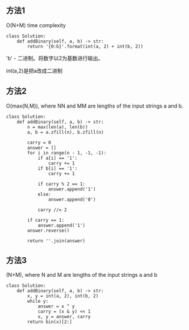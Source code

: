 ## 方法1

O(N+M) time complexity 
```
class Solution:
    def addBinary(self, a, b) -> str:
        return '{0:b}'.format(int(a, 2) + int(b, 2))
```
'b' - 二进制。将数字以2为基数进行输出。

int(a,2)是把a改成二进制

## 方法2

O(max(N,M)), where NN and MM are lengths of the input strings a and b.

```
class Solution:
    def addBinary(self, a, b) -> str:
        n = max(len(a), len(b))
        a, b = a.zfill(n), b.zfill(n)
        
        carry = 0
        answer = []
        for i in range(n - 1, -1, -1):
            if a[i] == '1':
                carry += 1
            if b[i] == '1':
                carry += 1
                
            if carry % 2 == 1:
                answer.append('1')
            else:
                answer.append('0')
            
            carry //= 2
        
        if carry == 1:
            answer.append('1')
        answer.reverse()
        
        return ''.join(answer)
```
## 方法3
 (N+M), where N and M are lengths of the input strings a and b
```
class Solution:
    def addBinary(self, a, b) -> str:
        x, y = int(a, 2), int(b, 2)
        while y:
            answer = x ^ y
            carry = (x & y) << 1
            x, y = answer, carry
        return bin(x)[2:]
```
